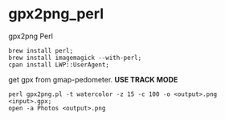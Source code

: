 # gpx2png_perl
gpx2png Perl


```
brew install perl;
brew install imagemagick --with-perl;
cpan install LWP::UserAgent;
```
get gpx from gmap-pedometer.  **USE TRACK MODE**

```
perl gpx2png.pl -t watercolor -z 15 -c 100 -o <output>.png <input>.gpx;
open -a Photos <output>.png
```
